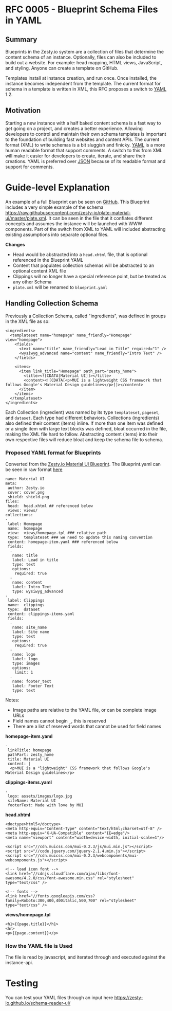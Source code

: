# RFC 0005 - Blueprint Schema Files in YAML

## Summary

Blueprints in the Zesty.io system are a collection of files that determine the content schema of an instance.  Optionally, files can also be included to build out a website.  For example: head mapping, HTML views, JavaScript, and styling. Anyone can create a template on GitHub.

Templates install at instance creation, and run once. Once installed, the instance becomes independent from the template. The current format for schema in a template is written in XML, this RFC proposes a switch to [YAML](http://yaml.org/) 1.2.

## Motivation

Starting a new instance with a half baked content schema is a fast way to get going on a project, and creates a better experience. Allowing developers to control and maintain their own schema templates is important to the foundation of building fast websites and content APIs. The current format (XML) to write schemas is a bit sluggish and finicky. [YAML](http://yaml.org/) is a more human readable format that support comments.  A switch to this from XML will make it easier for developers to create, iterate, and share their creations. YAML is preferred over [JSON](https://www.json.org/) because of its readable format and support for comments.

# Guide-level Explanation
[guide-level-explanation]: #guide-level-explanation

An example of a full Blueprint can be seen on [GitHub](https://github.com/zesty-io/plate-material-ui). This Blueprint includes a very simple example of the schema https://raw.githubusercontent.com/zesty-io/plate-material-ui/master/plate.xml. It can be seen in the file that it conflates different concepts and assumes the instance will be launched with WWW components. Part of the switch from XML to YAML will included abstracting existing assumptions into separate optional files.

**Changes**

* Head would be abstracted into a `head.xhtml` file, that is optional referenced in the Blueprint YAML
* Content that populates collection schemas will be abstracted to an optional content XML file
* Clippings will no longer have a special reference point, but be treated as any other Schema
* `plate.xml` will be renamed to `blueprint.yaml`

## Handling Collection Schema

Previously a Collection Schema, called "ingredients", was defined in groups in the XML file as so:

```
<ingredients>
  <templateset name="homepage" name_friendly="Homepage" view="homepage">
    <fields>
      <text name="title" name_friendly="Lead in Title" required="1" />
      <wysiwyg_advanced name="content" name_friendly="Intro Text" />
    </fields>

    <items>
      <item link_title="Homepage" path_part="zesty_home">
        <title><![CDATA[Material UI]]></title>
        <content><![CDATA[<p>MUI is a lightweight CSS framework that follows Google's Material Design guidelines</p>]]></content>
      </item>
    </items>
  </templateset>
</ingredients>
```

Each Collection (ingredient) was named by its type `templateset`, `pageset`, and `dataset`. Each type had different behaviors. Collections (ingredients) also defined their content (items) inline. If more than one item was defined or a single item with large text blocks was defined, bloat occurred in the file, making the XML file hard to follow. Abstracting content (items) into their own respective files will reduce bloat and keep the schema file to schema.

### Proposed YAML format for Blueprints

Converted from the [Zesty.io Material UI Blueprint](https://raw.githubusercontent.com/zesty-io/plate-material-ui/master/plate.xml). The Blueprint.yaml can be seen in raw format [here](https://raw.githubusercontent.com/zesty-io/plate-material-ui/master/blueprint.yaml)

```
name: Material UI
meta:
 author: Zesty.io
 cover: cover.png
 shield: shield.png
files:
 head:  head.xhtml ## referenced below
 views: views/
collections:
-
 label: Homepage
 name:  homepage
 view:  views/homepage.tpl ### relative path
 type:  templateset ### we need to update this naming convention
 content: homepage-item.yaml ### referenced below
 fields:
  -
   name: title
   label: Lead in title
   type: text
   options:
    required: true
  -
   name: content
   label: Intro Text
   type: wysiwyg_advanced
-
 label: Clippings
 name:  clippings
 type:  dataset
 content: clippings-items.yaml
 fields:
  -
   name: site_name
   label: Site name
   type: text
   options:
    required: true
  -
   name: logo
   label: logo
   type: images
   options:
    limit: 1
  -
   name: footer_text
   label: Footer Text
   type: text
```

Notes: 

* Image paths are relative to the YAML file, or can be complete image URLs
* Field names cannot begin `_`, this is reserved
* There are a list of reserved words that cannot be used for field names

**homepage-item.yaml**

```
-
 linkTitle: homepage
 pathPart: zesty_home
 title: Material UI
 content: |
  <p>MUI is a "lightweight" CSS framework that follows Google's Material Design guidelines</p>
```

**clippings-items.yaml**

```
-
 logo: assets/images/logo.jpg
 siteName: Material UI
 footerText: Made with love by MUI
```

**head.xhtml**

```
<doctype>html5</doctype>
<meta http-equiv="Content-Type" content="text/html;charset=utf-8" />
<meta http-equiv="X-UA-Compatible" content="IE=edge"/>
<meta name="viewport" content="width=device-width, initial-scale=1"/>

<script src="//cdn.muicss.com/mui-0.2.3/js/mui.min.js"></script>
<script src="//code.jquery.com/jquery-2.1.4.min.js"></script>
<script src="//cdn.muicss.com/mui-0.2.3/webcomponents/mui-webcomponents.js"></script>

<!-- load icon font -->
<link href="//cdnjs.cloudflare.com/ajax/libs/font-awesome/4.2.0/css/font-awesome.min.css" rel="stylesheet" type="text/css" />

<!-- fonts -->
<link href="//fonts.googleapis.com/css?family=Roboto:300,400,400italic,500,700" rel="stylesheet" type="text/css" />

```

**views/homepage.tpl**

```
<h1>{{page.title}}</h1>
<hr>
<p>{{page.content}}</p>
```

### How the YAML file is Used

The file is read by javascript, and iterated through and executed against the instance-api.

# Testing

You can test your YAML files through an input here https://zesty-io.github.io/schema-reader-ui/
